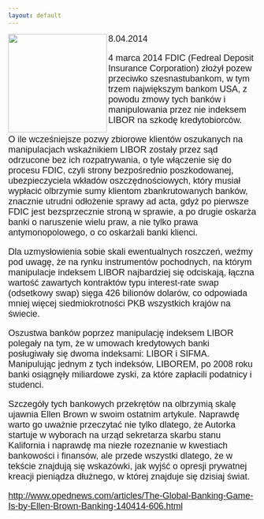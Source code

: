 ```yaml
---
layout: default
---
```

<img src="{{site.baseurl}}\articles\pictures\465.ellengame.jpg" align=left width="200"><!--212-->
<p style="margin: 0px 0px 18px; font-size: 18px; font-family: Helvetica;">8.04.2014</p><p style="margin: 0px 0px 18px; font-size: 18px; font-family: Helvetica;">4 marca 2014 FDIC (Fedreal Deposit Insurance Corporation) złożył pozew przeciwko szesnastubankom, w tym trzem największym bankom USA, z powodu zmowy tych banków i manipulowania przez nie indeksem LIBOR na szkodę kredytobiorców.</p>
<p style="margin: 0px 0px 18px; font-size: 18px; font-family: Helvetica;">O ile wcześniejsze pozwy zbiorowe klientów oszukanych na manipulacjach wskaźnikiem LIBOR zostały przez sąd odrzucone bez ich rozpatrywania, o tyle włączenie się do procesu FDIC, czyli strony bezpośrednio poszkodowanej, ubezpieczyciela wkładów oszczędnościowych, który musiał wypłacić olbrzymie sumy klientom zbankrutowanych banków, znacznie utrudni odłożenie sprawy ad acta, gdyż po pierwsze FDIC jest bezsprzecznie stroną w sprawie, a po drugie oskarża banki o naruszenie wielu praw, a nie tylko prawa antymonopolowego, o co oskarżali banki klienci.</p>
<p style="margin: 0px 0px 18px; font-size: 18px; font-family: Helvetica;">Dla uzmysłowienia sobie skali ewentualnych roszczeń, weźmy pod uwagę, że na rynku instrumentów pochodnych, na którym manipulacje indeksem LIBOR najbardziej się odciskają, łączna wartość zawartych kontraktów typu interest-rate swap (odsetkowy swap) sięga 426 bilionów dolarów, co odpowiada mniej więcej siedmiokrotności PKB wszystkich krajów na świecie.</p>
<p style="margin: 0px 0px 18px; font-size: 18px; font-family: Helvetica;">Oszustwa banków poprzez manipulację indeksem LIBOR polegały na tym, że w umowach kredytowych banki posługiwały się dwoma indeksami: LIBOR i SIFMA. Manipulując jednym z tych indeksów, LIBOREM, po 2008 roku banki osiągnęły miliardowe zyski, za które zapłacili podatnicy i studenci.</p>
<p style="margin: 0px 0px 18px; font-size: 18px; font-family: Helvetica;">Szczegóły tych bankowych przekrętów na olbrzymią skalę ujawnia Ellen Brown w swoim ostatnim artykule. Naprawdę warto go uważnie przeczytać nie tylko dlatego, że Autorka startuje w wyborach na urząd sekretarza skarbu stanu Kalifornia i naprawdę ma niezłe rozeznanie w kwestiach bankowości i finansów, ale przede wszystki dlatego, że w tekście znajdują się wskazówki, jak wyjść o opresji prywatnej kreacji pieniądza dłużnego, w której znajduje się dzisiaj świat.</p><p style="margin: 0px 0px 18px; font-size: 18px; font-family: Helvetica;"><a href="http://www.opednews.com/articles/The-Global-Banking-Game-Is-by-Ellen-Brown-Banking-140414-606.html" title="" target="">http://www.opednews.com/articles/The-Global-Banking-Game-Is-by-Ellen-Brown-Banking-140414-606.html</a><br></p>